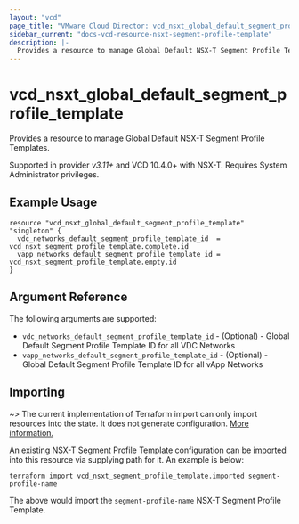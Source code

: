 ```yaml
---
layout: "vcd"
page_title: "VMware Cloud Director: vcd_nsxt_global_default_segment_profile_template"
sidebar_current: "docs-vcd-resource-nsxt-segment-profile-template"
description: |-
  Provides a resource to manage Global Default NSX-T Segment Profile Templates.
---
```


# vcd\_nsxt\_global\_default\_segment\_profile\_template

Provides a resource to manage Global Default NSX-T Segment Profile Templates.

Supported in provider *v3.11+* and VCD 10.4.0+ with NSX-T. Requires System Administrator privileges.

## Example Usage

```hcl
resource "vcd_nsxt_global_default_segment_profile_template" "singleton" {
  vdc_networks_default_segment_profile_template_id  = vcd_nsxt_segment_profile_template.complete.id
  vapp_networks_default_segment_profile_template_id = vcd_nsxt_segment_profile_template.empty.id
}
```

## Argument Reference

The following arguments are supported:

* `vdc_networks_default_segment_profile_template_id` - (Optional) - Global Default Segment Profile
  Template ID for all VDC Networks
* `vapp_networks_default_segment_profile_template_id` - (Optional) - Global Default Segment Profile
  Template ID for all vApp Networks


## Importing

~> The current implementation of Terraform import can only import resources into the state.
It does not generate configuration. [More information.](https://www.terraform.io/docs/import/)

An existing NSX-T Segment Profile Template configuration can be [imported][docs-import] into this
resource via supplying path for it. An example is below:

[docs-import]: https://www.terraform.io/docs/import/

```
terraform import vcd_nsxt_segment_profile_template.imported segment-profile-name
```

The above would import the `segment-profile-name` NSX-T Segment Profile Template.
